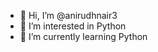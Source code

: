 - 👋 Hi, I’m @anirudhnair3
- 👀 I’m interested in Python
- 🌱 I’m currently learning Python


<!---
anirudhnair3/anirudhnair3 is a ✨ special ✨ repository because its `README.md` (this file) appears on your GitHub profile.
You can click the Preview link to take a look at your changes.
--->
